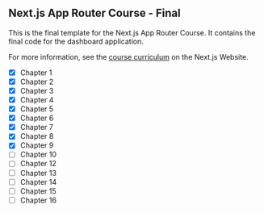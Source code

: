 ## Next.js App Router Course - Final

This is the final template for the Next.js App Router Course. It contains the final code for the dashboard application.

For more information, see the [course curriculum](https://nextjs.org/learn) on the Next.js Website.

- [X] Chapter 1
- [X] Chapter 2
- [X] Chapter 3
- [X] Chapter 4
- [X] Chapter 5
- [X] Chapter 6
- [X] Chapter 7
- [X] Chapter 8
- [X] Chapter 9
- [ ] Chapter 10
- [ ] Chapter 12
- [ ] Chapter 13
- [ ] Chapter 14
- [ ] Chapter 15
- [ ] Chapter 16